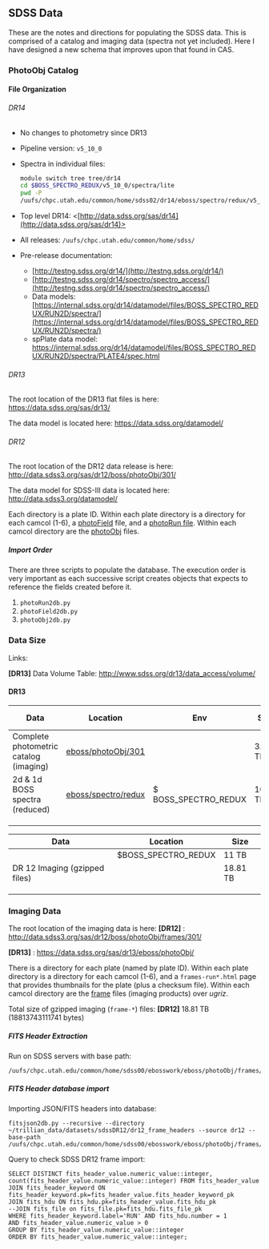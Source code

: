 ## SDSS Data

These are the notes and directions for populating the SDSS data. This is comprised of a catalog and imaging data (spectra not yet included). Here I have designed a new schema that improves upon that found in CAS.

### PhotoObj Catalog

#### File Organization

###### DR14

* No changes to photometry since DR13

* Pipeline version: ```v5_10_0```

* Spectra in individual files:

    ```sh
    module switch tree tree/dr14
    cd $BOSS_SPECTRO_REDUX/v5_10_0/spectra/lite
    pwd -P
    /uufs/chpc.utah.edu/common/home/sdss02/dr14/eboss/spectro/redux/v5_10_0/spectra/lite
    ```

* Top level DR14: <[http://data.sdss.org/sas/dr14](http://data.sdss.org/sas/dr14)>

* All releases: ```/uufs/chpc.utah.edu/common/home/sdss/```

* Pre-release documentation:

    * [http://testng.sdss.org/dr14/](http://testng.sdss.org/dr14/)
    * [http://testng.sdss.org/dr14/spectro/spectro_access/](http://testng.sdss.org/dr14/spectro/spectro_access/)
    * Data models: [https://internal.sdss.org/dr14/datamodel/files/BOSS_SPECTRO_REDUX/RUN2D/spectra/](https://internal.sdss.org/dr14/datamodel/files/BOSS_SPECTRO_REDUX/RUN2D/spectra/)
    * spPlate data model: <https://internal.sdss.org/dr14/datamodel/files/BOSS_SPECTRO_REDUX/RUN2D/spectra/PLATE4/spec.html>





###### DR13

The root location of the DR13 flat files is here:
<https://data.sdss.org/sas/dr13/>

The data model is located here: <https://data.sdss.org/datamodel/>

###### DR12

The root location of the DR12 data release is here:
<http://data.sdss3.org/sas/dr12/boss/photoObj/301/>

The data model for SDSS-III data is located here: <http://data.sdss3.org/datamodel/>

Each directory is a plate ID. Within each plate directory is a directory for each camcol (1-6), a [photoField](http://data.sdss3.org/datamodel/files/BOSS_PHOTOOBJ/RERUN/RUN/photoField.html) file, and a [photoRun file](http://data.sdss3.org/datamodel/files/BOSS_PHOTOOBJ/RERUN/RUN/photoRun.html). Within each camcol directory are the [photoObj](http://data.sdss3.org/datamodel/files/BOSS_PHOTOOBJ/RERUN/RUN/CAMCOL/photoObj.html) files.

##### Import Order

There are three scripts to populate the database. The execution order is very important as each successive script creates objects that expects to reference the fields created before it.

 1. `photoRun2db.py`
 2. `photoField2db.py`
 3. `photoObj2db.py`

### Data Size

Links:

**[DR13]** Data Volume Table: <http://www.sdss.org/dr13/data_access/volume/>

#### DR13

| Data                                   | Location                                 | Env                  | Size     | Dir Count | File Count |
| -------------------------------------- | ---------------------------------------- | -------------------- | -------- | --------- | ---------- |
| Complete photometric catalog (imaging) | [eboss/photoObj/301](https://data.sdss.org/sas/dr13/eboss/photoObj/301/) |                      | 3.40 TB  | 5,355     | 944,167    |
| 2d & 1d BOSS spectra (reduced)         | [eboss/spectro/redux](https://data.sdss.org/sas/dr13/eboss/spectro/redux/) | $ BOSS_SPECTRO_REDUX | 10.80 TB | 12,762    | 10,905,339 |
|                                        |                                          |                      |          |           |            |
|                                        |                                          |                      |          |           |            |
|                                        |                                          |                      |          |           |            |

| Data                          | Location            | Size     |
| ----------------------------- | ------------------- | -------- |
|                               | $BOSS_SPECTRO_REDUX | 11 TB    |
| DR 12 Imaging (gzipped files) |                     | 18.81 TB |
|                               |                     |          |
|                               |                     |          |
|                               |                     |          |



### Imaging Data

The root location of the imaging data is here:
**[DR12]** : <http://data.sdss3.org/sas/dr12/boss/photoObj/frames/301/>

**[DR13]** : https://data.sdss.org/sas/dr13/eboss/photoObj/

There is a directory for each plate (named by plate ID). Within each plate directory is a directory for each camcol (1-6), and a `frames-run*.html` page that provides thumbnails for the plate (plus a checksum file). Within each camcol directory are the [frame](http://data.sdss3.org/datamodel/files/BOSS_PHOTOOBJ/frames/RERUN/RUN/CAMCOL/frame.html) files (imaging products) over *ugriz*.

Total size of gzipped imaging (`frame-*`) files: **[DR12]** 18.81 TB (18813743111741 bytes)

##### FITS Header Extraction

Run on SDSS servers with base path:

    /uufs/chpc.utah.edu/common/home/sdss00/ebosswork/eboss/photoObj/frames/301
##### FITS Header database import

Importing JSON/FITS headers into database:

    fitsjson2db.py --recursive --directory ~/trillian_data/datasets/sdssDR12/dr12_frame_headers --source dr12 --base-path /uufs/chpc.utah.edu/common/home/sdss00/ebosswork/eboss/photoObj/frames/301
Query to check SDSS DR12 frame import:

    SELECT DISTINCT fits_header_value.numeric_value::integer, count(fits_header_value.numeric_value::integer) FROM fits_header_value
    JOIN fits_header_keyword ON fits_header_keyword.pk=fits_header_value.fits_header_keyword_pk
    JOIN fits_hdu ON fits_hdu.pk=fits_header_value.fits_hdu_pk
    --JOIN fits_file on fits_file.pk=fits_hdu.fits_file_pk
    WHERE fits_header_keyword.label='RUN' AND fits_hdu.number = 1
    AND fits_header_value.numeric_value > 0
    GROUP BY fits_header_value.numeric_value::integer
    ORDER BY fits_header_value.numeric_value::integer;



